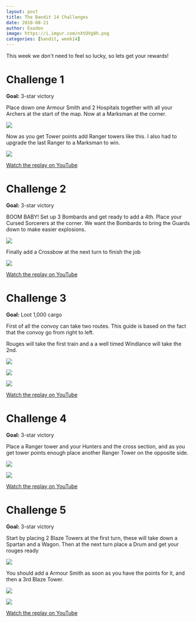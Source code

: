 ```yaml
---
layout: post
title: The Bandit 14 Challenges
date: 2018-08-21
author: Exodon
image: https://i.imgur.com/nXtDVg8h.png
categories: [bandit, week14]
---
```


This week we don't need to feel so lucky, so lets get your rewards!

# Challenge 1

**Goal:** 3-star victory

Place down one Armour Smith and 2 Hospitals together with all your Archers at the start of the map. Now at a Marksman at the corner.

![](https://i.imgur.com/XTbSceOl.png)

Now as you get Tower points add Ranger towers like this. I also had to upgrade the last Ranger to a Marksman to win.

![](https://i.imgur.com/tnAUTgfl.png)

[Watch the replay on YouTube](https://www.youtube.com/watch?v=wjnJOhT01iQ)

# Challenge 2

**Goal:** 3-star victory

BOOM BABY! Set up 3 Bombards and get ready to add a 4th. Place your Cursed Sorcerers at the corner. We want the Bombards to bring the Guards down to make easier explosions.

![](https://i.imgur.com/jOOBpebl.png)

Finally add a Crossbow at the next turn to finish the job

![](https://i.imgur.com/sK1t860l.png)

[Watch the replay on YouTube](https://www.youtube.com/watch?v=GbkR9tcdqgs)

# Challenge 3

**Goal:** Loot 1,000 cargo

First of all the convoy can take two routes. This guide is based on the fact that the convoy go from right to left.

Rouges will take the first train and a a well timed Windlance will take the 2nd.

![](https://i.imgur.com/BkFO4V0l.png)

![](https://i.imgur.com/m8Yg1o8l.png)

![](https://i.imgur.com/3pWijxRl.png)

[Watch the replay on YouTube](https://www.youtube.com/watch?v=87YNmgrcP2w)

# Challenge 4

**Goal:** 3-star victory

Place a Ranger tower and your Hunters and the cross section, and as you get tower points enough place another Ranger Tower on the opposite side.

![](https://i.imgur.com/30UlOj9l.png)

![](https://i.imgur.com/arx6vLnl.png)

[Watch the replay on YouTube](https://www.youtube.com/watch?v=0jResJV9mHw)

# Challenge 5

**Goal:** 3-star victory

Start by placing 2 Blaze Towers at the first turn, these will take down a Spartan and a Wagon. Then at the next turn place a Drum and get your rouges ready

![](https://i.imgur.com/jEs12yIl.png)

You should add a Armour Smith as soon as you have the points for it, and then a 3rd Blaze Tower.

![](https://i.imgur.com/tSYD27gl.png)

![](https://i.imgur.com/6NVqIHXl.png)

[Watch the replay on YouTube](https://www.youtube.com/watch?v=LYhn66ajkkg)
